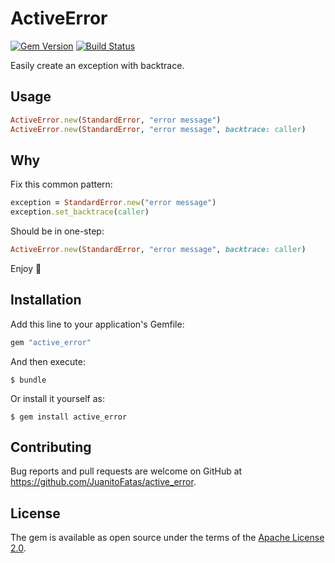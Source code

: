 # ActiveError

[![Gem Version](https://badge.fury.io/rb/active_error.svg)](https://badge.fury.io/rb/active_error)
[![Build Status](https://travis-ci.org/JuanitoFatas/active_error.svg?branch=master)](https://travis-ci.org/JuanitoFatas/active_error)

Easily create an exception with backtrace.

## Usage

```ruby
ActiveError.new(StandardError, "error message")
ActiveError.new(StandardError, "error message", backtrace: caller)
```

## Why

Fix this common pattern:

```ruby
exception = StandardError.new("error message")
exception.set_backtrace(caller)
```

Should be in one-step:

```ruby
ActiveError.new(StandardError, "error message", backtrace: caller)
```

Enjoy :tada:

## Installation

Add this line to your application's Gemfile:

```ruby
gem "active_error"
```

And then execute:

    $ bundle

Or install it yourself as:

    $ gem install active_error


## Contributing

Bug reports and pull requests are welcome on GitHub at https://github.com/JuanitoFatas/active_error.

## License

The gem is available as open source under the terms of the [Apache License 2.0](http://www.apache.org/licenses/LICENSE-2.0).
